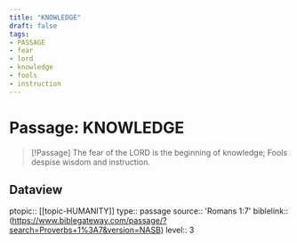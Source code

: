```yaml
---
title: "KNOWLEDGE"
draft: false
tags:
- PASSAGE
- fear
- lord
- knowledge
- fools
- instruction
---
```


# Passage: KNOWLEDGE
> [!Passage]
> The fear of the LORD is the beginning of knowledge;
> Fools despise wisdom and instruction.

## Dataview
ptopic:: [[topic-HUMANITY]]
type:: passage
source:: 'Romans 1:7'
biblelink:: (https://www.biblegateway.com/passage/?search=Proverbs+1%3A7&version=NASB)
level:: 3
